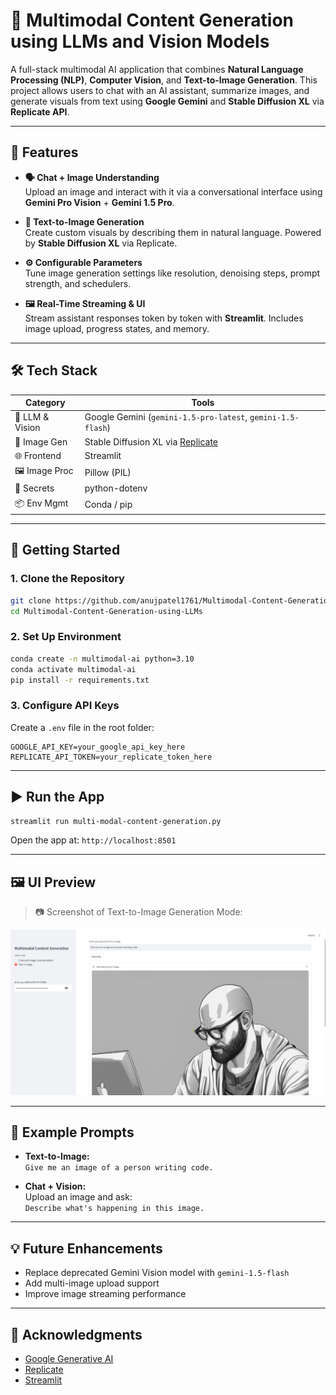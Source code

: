 # 🧠 Multimodal Content Generation using LLMs and Vision Models

A full-stack multimodal AI application that combines **Natural Language Processing (NLP)**, **Computer Vision**, and **Text-to-Image Generation**. This project allows users to chat with an AI assistant, summarize images, and generate visuals from text using **Google Gemini** and **Stable Diffusion XL** via **Replicate API**.

---

## 🔑 Features

- **🗣️ Chat + Image Understanding**  
  Upload an image and interact with it via a conversational interface using **Gemini Pro Vision** + **Gemini 1.5 Pro**.

- **🎨 Text-to-Image Generation**  
  Create custom visuals by describing them in natural language. Powered by **Stable Diffusion XL** via Replicate.

- **⚙️ Configurable Parameters**  
  Tune image generation settings like resolution, denoising steps, prompt strength, and schedulers.

- **🖼️ Real-Time Streaming & UI**  
  Stream assistant responses token by token with **Streamlit**. Includes image upload, progress states, and memory.

---

## 🛠️ Tech Stack

| Category        | Tools |
|----------------|-------|
| 🔮 LLM & Vision | Google Gemini (`gemini-1.5-pro-latest`, `gemini-1.5-flash`) |
| 🎨 Image Gen    | Stable Diffusion XL via [Replicate](https://replicate.com/) |
| 🌐 Frontend     | Streamlit |
| 🖼️ Image Proc   | Pillow (PIL) |
| 🔐 Secrets      | python-dotenv |
| 📦 Env Mgmt     | Conda / pip |

---

## 🚀 Getting Started

### 1. Clone the Repository

```bash
git clone https://github.com/anujpatel1761/Multimodal-Content-Generation-using-LLMs.git
cd Multimodal-Content-Generation-using-LLMs
```

### 2. Set Up Environment

```bash
conda create -n multimodal-ai python=3.10
conda activate multimodal-ai
pip install -r requirements.txt
```

### 3. Configure API Keys

Create a `.env` file in the root folder:

```env
GOOGLE_API_KEY=your_google_api_key_here
REPLICATE_API_TOKEN=your_replicate_token_here
```

---

## ▶️ Run the App

```bash
streamlit run multi-modal-content-generation.py
```

Open the app at: `http://localhost:8501`

---

## 🖼️ UI Preview

> 📷 Screenshot of Text-to-Image Generation Mode:

![UI Screenshot](UIUX.png)

---

## 🧪 Example Prompts

- **Text-to-Image:**  
  `Give me an image of a person writing code.`

- **Chat + Vision:**  
  Upload an image and ask:  
  `Describe what's happening in this image.`

---

## 💡 Future Enhancements

- Replace deprecated Gemini Vision model with `gemini-1.5-flash`
- Add multi-image upload support
- Improve image streaming performance

---



## 🙌 Acknowledgments

- [Google Generative AI](https://ai.google.dev/)
- [Replicate](https://replicate.com/)
- [Streamlit](https://streamlit.io/)

